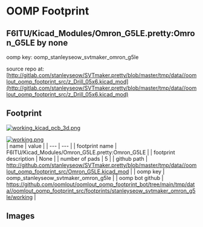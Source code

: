 # OOMP Footprint  
## F6ITU/Kicad_Modules/Omron_G5LE.pretty:Omron_G5LE  by none  
  
oomp key: oomp_stanleyseow_svtmaker_omron_g5le  
  
source repo at: [http://gitlab.com/stanleyseow/SVTmaker.pretty/blob/master/tmp/data//oomlout_oomp_footprint_src/z_Drill_05x6.kicad_mod](http://gitlab.com/stanleyseow/SVTmaker.pretty/blob/master/tmp/data//oomlout_oomp_footprint_src/z_Drill_05x6.kicad_mod)  
## Footprint  
  
[![working_kicad_pcb_3d.png](working_kicad_pcb_3d_600.png)](working_kicad_pcb_3d.png)  
  
[![working.png](working_600.png)](working.png)  
| name | value | 
| --- | --- | 
| footprint name | F6ITU/Kicad_Modules/Omron_G5LE.pretty:Omron_G5LE | 
| footprint description | None | 
| number of pads | 5 | 
| github path | http://github.com/stanleyseow/SVTmaker.pretty/blob/master/tmp/data//oomlout_oomp_footprint_src/Omron_G5LE.kicad_mod | 
| oomp key | oomp_stanleyseow_svtmaker_omron_g5le | 
| oomp bot github | https://github.com/oomlout/oomlout_oomp_footprint_bot/tree/main/tmp/data//oomlout_oomp_footprint_src/footprints/stanleyseow_svtmaker_omron_g5le/working | 
## Images  
